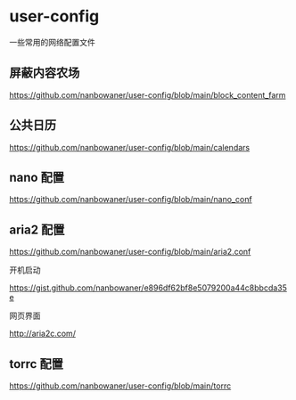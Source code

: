 # user-config 

一些常用的网络配置文件

## 屏蔽内容农场

https://github.com/nanbowaner/user-config/blob/main/block_content_farm

## 公共日历 

https://github.com/nanbowaner/user-config/blob/main/calendars

## nano 配置  

https://github.com/nanbowaner/user-config/blob/main/nano_conf

## aria2 配置  

https://github.com/nanbowaner/user-config/blob/main/aria2.conf  

开机启动  

https://gist.github.com/nanbowaner/e896df62bf8e5079200a44c8bbcda35e

网页界面  

http://aria2c.com/  

## torrc 配置  

https://github.com/nanbowaner/user-config/blob/main/torrc



